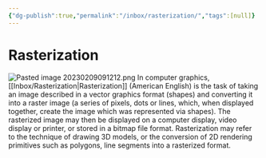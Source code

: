 ```yaml
---
{"dg-publish":true,"permalink":"/inbox/rasterization/","tags":[null]}
---
```




# Rasterization
![Pasted image 20230209091212.png](/img/user/Assets/Pasted%20image%2020230209091212.png)
In computer graphics, [[Inbox/Rasterization\|Rasterization]] (American English) is the task of taking an image described in a vector graphics format (shapes) and converting it into a raster image (a series of pixels, dots or lines, which, when displayed together, create the image which was represented via shapes). The rasterized image may then be displayed on a computer display, video display or printer, or stored in a bitmap file format. Rasterization may refer to the technique of drawing 3D models, or the conversion of 2D rendering primitives such as polygons, line segments into a rasterized format.

